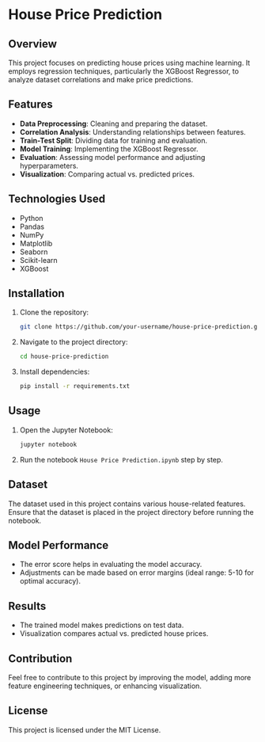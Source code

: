 # House Price Prediction

## Overview
This project focuses on predicting house prices using machine learning. It employs regression techniques, particularly the XGBoost Regressor, to analyze dataset correlations and make price predictions.

## Features
- **Data Preprocessing**: Cleaning and preparing the dataset.
- **Correlation Analysis**: Understanding relationships between features.
- **Train-Test Split**: Dividing data for training and evaluation.
- **Model Training**: Implementing the XGBoost Regressor.
- **Evaluation**: Assessing model performance and adjusting hyperparameters.
- **Visualization**: Comparing actual vs. predicted prices.

## Technologies Used
- Python
- Pandas
- NumPy
- Matplotlib
- Seaborn
- Scikit-learn
- XGBoost

## Installation
1. Clone the repository:
   ```bash
   git clone https://github.com/your-username/house-price-prediction.git
   ```
2. Navigate to the project directory:
   ```bash
   cd house-price-prediction
   ```
3. Install dependencies:
   ```bash
   pip install -r requirements.txt
   ```

## Usage
1. Open the Jupyter Notebook:
   ```bash
   jupyter notebook
   ```
2. Run the notebook `House Price Prediction.ipynb` step by step.

## Dataset
The dataset used in this project contains various house-related features. Ensure that the dataset is placed in the project directory before running the notebook.

## Model Performance
- The error score helps in evaluating the model accuracy.
- Adjustments can be made based on error margins (ideal range: 5-10 for optimal accuracy).

## Results
- The trained model makes predictions on test data.
- Visualization compares actual vs. predicted house prices.

## Contribution
Feel free to contribute to this project by improving the model, adding more feature engineering techniques, or enhancing visualization.

## License
This project is licensed under the MIT License.

